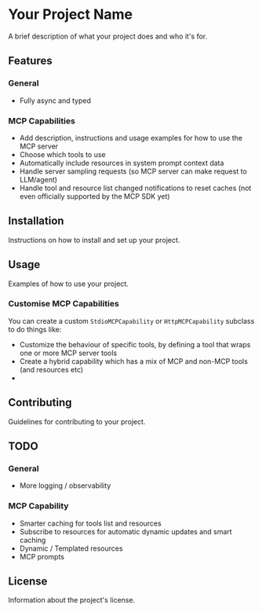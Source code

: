 # Your Project Name

A brief description of what your project does and who it's for.


## Features

### General
- Fully async and typed


### MCP Capabilities
- Add description, instructions and usage examples for how to use the MCP server
- Choose which tools to use
- Automatically include resources in system prompt context data
- Handle server sampling requests (so MCP server can make request to LLM/agent)
- Handle tool and resource list changed notifications to reset caches (not even officially supported by the MCP SDK yet)

## Installation

Instructions on how to install and set up your project.

## Usage

Examples of how to use your project.

### Customise MCP Capabilities

You can create a custom `StdioMCPCapability` or `HttpMCPCapability` subclass to do things like:
- Customize the behaviour of specific tools, by defining a tool that wraps one or more MCP server tools
- Create a hybrid capability which has a mix of MCP and non-MCP tools (and resources etc)
- 


## Contributing

Guidelines for contributing to your project.

## TODO

### General
- More logging / observability 

### MCP Capability
- Smarter caching for tools list and resources
- Subscribe to resources for automatic dynamic updates and smart caching
- Dynamic / Templated resources
- MCP prompts


## License

Information about the project's license.
